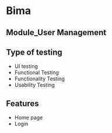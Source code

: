 # Bima

## Module_User Management

## Type of testing
* UI testing
* Functional Testing
* Functionality Testing
* Usability Testing

## Features
* Home page
* Login
